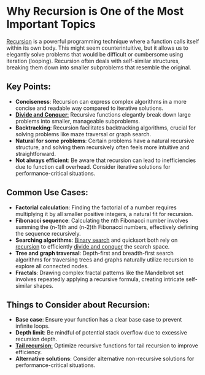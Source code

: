 # Why Recursion is One of the Most Important Topics
[Recursion](recursion-explained.md) is a powerful programming technique where a function calls itself within its own body. This might seem counterintuitive, but it allows us to elegantly solve problems that would be difficult or cumbersome using iteration (looping). Recursion often deals with self-similar structures, breaking them down into smaller subproblems that resemble the original.

## Key Points:
- **Conciseness**: Recursion can express complex algorithms in a more concise and readable way compared to iterative solutions.
- [**Divide and Conquer**:](divide-and-conquer-explained.md) Recursive functions elegantly break down large problems into smaller, manageable subproblems.
- **Backtracking**: Recursion facilitates backtracking algorithms, crucial for solving problems like maze traversal or graph search.
- **Natural for some problems**: Certain problems have a natural recursive structure, and solving them recursively often feels more intuitive and straightforward.
- **Not always efficient**: Be aware that recursion can lead to inefficiencies due to function call overhead. Consider iterative solutions for performance-critical situations.

## Common Use Cases:
- **Factorial calculation**: Finding the factorial of a number requires multiplying it by all smaller positive integers, a natural fit for recursion.
- **Fibonacci sequence**: Calculating the nth Fibonacci number involves summing the (n-1)th and (n-2)th Fibonacci numbers, effectively defining the sequence recursively.
- **Searching algorithms**: [Binary search](binary-search-explained.md) and quicksort both rely on [recursion](recursion-explained.md) to efficiently [divide and conquer](divide-and-conquer-explained.md) the search space.
- **Tree and graph traversal**: Depth-first and breadth-first search algorithms for traversing trees and graphs naturally utilize recursion to explore all connected nodes.
- **Fractals**: Drawing complex fractal patterns like the Mandelbrot set involves repeatedly applying a recursive formula, creating intricate self-similar shapes.

## Things to Consider about Recursion:
- **Base case**: Ensure your function has a clear base case to prevent infinite loops.
- **Depth limit**: Be mindful of potential stack overflow due to excessive recursion depth.
- [**Tail recursion**:](tail-recursion-optimization-explained.md) Optimize recursive functions for tail recursion to improve efficiency.
- **Alternative solutions**: Consider alternative non-recursive solutions for performance-critical situations.